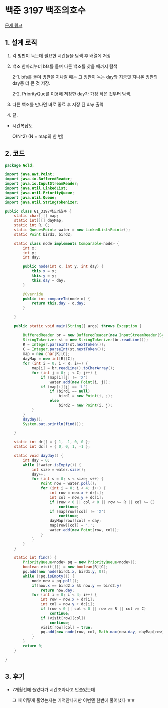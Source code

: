 # 백준 3197 백조의호수

[문제 링크](https://www.acmicpc.net/problem/3197)

## 1. 설계 로직

1. 각 빙판이 녹는데 필요한 시간들을 탐색 후 배열에 저장

2. 백조 한마리부터 bfs를 돌며 다른 백조를 찾을 때까지 탐색

   2-1. bfs를 돌며 빙판을 지나갈 때는 그 빙판이 녹는 day와 지금껏 지나온 빙판의 day중 더 큰 것 저장. 

   2-2. PriorityQue를 이용해 저장한 day가 가장 작은 것부터 탐색.

3. 다른 백조를 만나면 바로 종료 후 저장 된 day 출력

4. 끝.

- 시간복잡도

  O(N^2)    (N = map의 한 변)

## 2. 코드

```java
package Gold;

import java.awt.Point;
import java.io.BufferedReader;
import java.io.InputStreamReader;
import java.util.LinkedList;
import java.util.PriorityQueue;
import java.util.Queue;
import java.util.StringTokenizer;

public class G1_3197백조의호수 {
	static char[][] map;
	static int[][] dayMap;
	static int R, C;
	static Queue<Point> water = new LinkedList<Point>();
	static Point bird1, bird2;

	static class node implements Comparable<node> {
		int x;
		int y;
		int day;

		public node(int x, int y, int day) {
			this.x = x;
			this.y = y;
			this.day = day;
		}

		@Override
		public int compareTo(node o) {
			return this.day - o.day;
		}

	}

	public static void main(String[] args) throws Exception {

		BufferedReader br = new BufferedReader(new InputStreamReader(System.in));
		StringTokenizer st = new StringTokenizer(br.readLine());
		R = Integer.parseInt(st.nextToken());
		C = Integer.parseInt(st.nextToken());
		map = new char[R][C];
		dayMap = new int[R][C];
		for (int i = 0; i < R; i++) {
			map[i] = br.readLine().toCharArray();
			for (int j = 0; j < C; j++) {
				if (map[i][j] != 'X')
					water.add(new Point(i, j));
				if (map[i][j] == 'L')
					if (bird1 == null)
						bird1 = new Point(i, j);
					else
						bird2 = new Point(i, j);
			}
		}
		dayday();
		System.out.println(find());

	}

	static int dr[] = { 1, -1, 0, 0 };
	static int dc[] = { 0, 0, 1, -1 };

	static void dayday() {
		int day = 0;
		while (!water.isEmpty()) {
			int size = water.size();
			day++;
			for (int s = 0; s < size; s++) {
				Point now = water.poll();
				for (int i = 0; i < 4; i++) {
					int row = now.x + dr[i];
					int col = now.y + dc[i];
					if (row < 0 || col < 0 || row >= R || col >= C)
						continue;
					if (map[row][col] != 'X')
						continue;
					dayMap[row][col] = day;
					map[row][col] = '.';
					water.add(new Point(row, col));
				}
			}
		}
	}

	static int find() {
		PriorityQueue<node> pq = new PriorityQueue<node>();
		boolean visit[][] = new boolean[R][C];
		pq.add(new node(bird1.x, bird1.y, 0));
		while (!pq.isEmpty()) {
			node now = pq.poll();
			if(now.x == bird2.x && now.y == bird2.y)
				return now.day;
			for (int i = 0; i < 4; i++) {
				int row = now.x + dr[i];
				int col = now.y + dc[i];
				if (row < 0 || col < 0 || row >= R || col >= C)
					continue;
				if (visit[row][col])
					continue;
				visit[row][col] = true;
				pq.add(new node(row, col, Math.max(now.day, dayMap[row][col])));
			}
		}
		return 0;
	}

}
```



## 3. 후기

- 7개월전에 풀었다가 시간초과나고 안풀었는데

  그 때 어떻게 풀었는지는 기억안나지만 이번엔 한번에 풀어냈다 ㅎㅎ